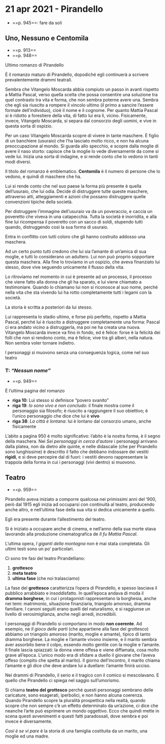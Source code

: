 # 21 apr 2021 - Pirandello
- ==p. 945==: fare da soli

## Uno, Nessuno e Centomila
- ==p. 913==
- ==p. 948==

Ultimo romanzo di Pirandello

È il romanzo maturo di Pirandello, dopodiché egli continuerà a scrivere prevalentemente drammi teatrali.

Sembra che Vitangelo Moscarda abbia compiuto un passo in avanti rispetto a Mattia Pascal, verso quella scelta che possa consentire una soluzione tra quel contrasto tra vita e forma, che non sembra poterne avere una.
Sembra che egli sia riuscito a rompere il vincolo ultimo (il primo a sancire l’essere formale dell’individuo), cioè il nome e il cognome.
Per quanto Mattia Pascal si è ridotto a forestiere della vita, di fatto lui era lì, vicino.
Fisicamente, invece, Vitangelo Moscarda, si separa dal consorzio degli uomini, e vive in questa sorta di ospizio.

Per un caso Vitangelo Moscarda scopre di vivere in tante maschere. È figlio di un banchiere (usuraio) che l’ha lasciato molto ricco, e non ha alcuna preoccupazione al mondo.
Si guarda allo specchio, e scopre dalla moglie di avere il naso storto: capisce che la moglie lo vede diversamente da come si vede lui.
Inizia una sorta di indagine, e si rende conto che lo vedono in tanti modi diversi.

Il titolo del romanzo è emblematico. **Centomila** è il numero di persone che lo vedono, e quindi di maschere che ha.

Lui si rende conto che nel suo paese la forma più presente è quella dell’usuraio, che lui odia.
Decide di distruggere tutte queste maschere, attraverso atti, atteggiamenti e azioni che possano distruggere quelle convenzioni tipiche della società.

Per distruggere l’immagine dell’usuraio va da un poveraccio, e caccia un poveretto che viveva in una catapecchia. Tutta la società è inorridita, e alla fine lui ricompensa il poveretto con un sacco di soldi, stupendo tutti quando, distruggendo così la sua forma di usuraio.

Entra in conflitto con tutti coloro che gli hanno costruito addosso una maschera.

Ad un certo punto tutti credono che lui sia l’amante di un’amica di sua moglie, e tutti lo considerano un adultero. Lui non può proprio sopportare questa maschera.
Alla fine lo troviamo in un ospizio, che aveva finanziato lui stesso, dove vive seguendo unicamente il flusso della vita.

Lo ritroviamo nel momento in cui è presente ad un processo, il processo che viene fatto alla donna che gli ha sparato, e lui viene chiamato a testimoniare.
Quando lo chiamano lui non si riconosce al suo nome, perché nella vita che sta vivendo lui ha rotto completamente tutti i legami con la società.

La storia è scritta a posteriori da lui stesso.

Lui rappresenta lo stadio ultimo, e forse più perfetto, rispetto a Mattia Pascal, perché lui è riuscito a distruggere completamente una forma: Pascal ci era andato vicino a distruggerla, ma poi ne ha creata una nuova.
Vitangelo Moscarda invece va fino in fondo, ed è felice: forse è la felicità dei folli che non si rendono conto, ma è felice; vive tra gli alberi, nella natura.
Non sembra voler tornare indietro.

I personaggi si muovono senza una conseguenza logica, come nel suo teatro

### T: *“Nessun nome”*
- ==p. 949==

È l’ultima pagina del romanzo

- **riga 10**: Lui stesso si definisce “povero svanito”
- **riga 19**: *Io sono vivo e non concludo*: il finale mostra come il personaggio sia filosofo; è riuscito a raggiungere il suo obiettivo; è l’unico personaggio che dice che lui è **vivo**
- **riga 38**: *La città è lontana*: lui è lontano dal consorzio umano, anche fisicamente

L’abito a pagina 950 è molto significativo: l’abito è la nostra forma, è il segno della maschera. 
Nei *Sei personaggi in cerca d’autore* i personaggi arrivano dalla platea, non da dietro alle quinte, e nelle didascalie (che per Pirandello sono lunghissime) è descritto il fatto che debbano indossare dei vestiti **rigidi**, e si deve percepire dal di fuori: i vestiti devono rappresentare la trappola della forma in cui i personaggi (vivi dentro) si muovono.

## Teatro
- ==p. 959==

Pirandello aveva iniziato a comporre qualcosa nei primissimi anni del ‘900, però dal 1915 egli inizia ad occuparsi con continuità al teatro, producendo anche altro, e nell’ultima fase della sua vita si dedica unicamente a quello.

Egli era presente durante l’allestimento del teatro.

Si è iniziato a occupare anche di cinema, e nell’anno della sua morte stava lavorando alla produzione cinematografica de *Il fu Mattia Pascal*.

L’ultima opera, *I giganti della montagna* non è mai stata completata.
Gli ultimi testi sono un po’ particolari.

Ci sono tre fasi del teatro Pirandelliano:
1. **grottesco**
2. **meta teatro**
3. **ultima fase** (che noi tralasciamo)

La fase del **grottesco** caratterizza l’opera di Pirandello, e spesso lasciava il pubblico arrabbiato e insoddisfatto. 
In quell’epoca andava di moda il **dramma borghese**, in cui i protagonisti rappresentano la borghesia, anche nei temi: matrimonio, situazione finanziaria, triangolo amoroso, dramma familiare. I canoni seguiti erano quelli del naturalismo, e si raggiunse un livello di verosimiglianza, anche negli arredi, incredibili.

I personaggi di Pirandello si comportano in modo **non coerente**. Ad esempio, ne *Il gioco delle parti* (che appartiene alla fase del grottesco) abbiamo un triangolo amoroso (marito, moglie e amante), tipico di tanto dramma borghese.
La moglie e l’amante vivono insieme, e il marito sembra aver assorbito bene il colpo, essendo molto gentile con la moglie e l’amante.
Il finale lascia spiazzati: la donna viene offesa e viene diffamata, cosa molto grave all’epoca. L’unico modo era di sfidare a duello il giovane che l’aveva offeso (compito che spetta al marito).
Il giorno dell’incontro, il marito chiama l’amante e gli dice che deve andare lui a duellare: l’amante finirà ucciso.

Nei drammi di Pirandello, il serio e il tragico con il comico si mescolavano. E quello che Pirandello ci spiega nel saggio sull’umorismo.

Si chiama **teatro del grottesco** perché questi personaggi sembrano delle caricature, sono esagerati, iperbolici, e non hanno alcuna coerenza.
Quando Pirandello scopre la pluralità prospettica nella realtà, quando scopre che non sempre c’è un effetto determinato da un’azione, ci dice che neanche l’arte può esprimere un mondo oggettivo.
Ecco che quindi mette in scena questi avvenimenti e questi fatti paradossali, dove sembra e poi invece è diversamente.

*Così è se vi pare* è la storia di una famiglia costituita da un marito, una moglie ed una madre.
